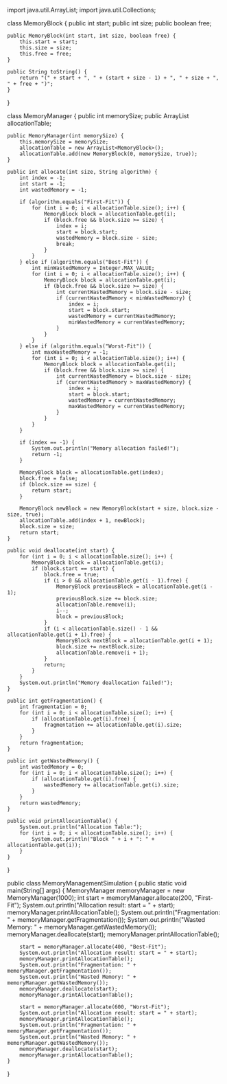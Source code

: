 import java.util.ArrayList;
import java.util.Collections;

class MemoryBlock {
    public int start;
    public int size;
    public boolean free;

    public MemoryBlock(int start, int size, boolean free) {
        this.start = start;
        this.size = size;
        this.free = free;
    }

    public String toString() {
        return "(" + start + ", " + (start + size - 1) + ", " + size + ", " + free + ")";
    }
}

class MemoryManager {
    public int memorySize;
    public ArrayList<MemoryBlock> allocationTable;

    public MemoryManager(int memorySize) {
        this.memorySize = memorySize;
        allocationTable = new ArrayList<MemoryBlock>();
        allocationTable.add(new MemoryBlock(0, memorySize, true));
    }

    public int allocate(int size, String algorithm) {
        int index = -1;
        int start = -1;
        int wastedMemory = -1;

        if (algorithm.equals("First-Fit")) {
            for (int i = 0; i < allocationTable.size(); i++) {
                MemoryBlock block = allocationTable.get(i);
                if (block.free && block.size >= size) {
                    index = i;
                    start = block.start;
                    wastedMemory = block.size - size;
                    break;
                }
            }
        } else if (algorithm.equals("Best-Fit")) {
            int minWastedMemory = Integer.MAX_VALUE;
            for (int i = 0; i < allocationTable.size(); i++) {
                MemoryBlock block = allocationTable.get(i);
                if (block.free && block.size >= size) {
                    int currentWastedMemory = block.size - size;
                    if (currentWastedMemory < minWastedMemory) {
                        index = i;
                        start = block.start;
                        wastedMemory = currentWastedMemory;
                        minWastedMemory = currentWastedMemory;
                    }
                }
            }
        } else if (algorithm.equals("Worst-Fit")) {
            int maxWastedMemory = -1;
            for (int i = 0; i < allocationTable.size(); i++) {
                MemoryBlock block = allocationTable.get(i);
                if (block.free && block.size >= size) {
                    int currentWastedMemory = block.size - size;
                    if (currentWastedMemory > maxWastedMemory) {
                        index = i;
                        start = block.start;
                        wastedMemory = currentWastedMemory;
                        maxWastedMemory = currentWastedMemory;
                    }
                }
            }
        }

        if (index == -1) {
            System.out.println("Memory allocation failed!");
            return -1;
        }

        MemoryBlock block = allocationTable.get(index);
        block.free = false;
        if (block.size == size) {
            return start;
        }

        MemoryBlock newBlock = new MemoryBlock(start + size, block.size - size, true);
        allocationTable.add(index + 1, newBlock);
        block.size = size;
        return start;
    }

    public void deallocate(int start) {
        for (int i = 0; i < allocationTable.size(); i++) {
            MemoryBlock block = allocationTable.get(i);
            if (block.start == start) {
                block.free = true;
                if (i > 0 && allocationTable.get(i - 1).free) {
                    MemoryBlock previousBlock = allocationTable.get(i - 1);
                    previousBlock.size += block.size;
                    allocationTable.remove(i);
                    i--;
                    block = previousBlock;
                }
                if (i < allocationTable.size() - 1 && allocationTable.get(i + 1).free) {
                    MemoryBlock nextBlock = allocationTable.get(i + 1);
                    block.size += nextBlock.size;
                    allocationTable.remove(i + 1);
                }
                return;
            }
        }
        System.out.println("Memory deallocation failed!");
    }

    public int getFragmentation() {
        int fragmentation = 0;
        for (int i = 0; i < allocationTable.size(); i++) {
            if (allocationTable.get(i).free) {
                fragmentation += allocationTable.get(i).size;
            }
        }
        return fragmentation;
    }

    public int getWastedMemory() {
        int wastedMemory = 0;
        for (int i = 0; i < allocationTable.size(); i++) {
            if (allocationTable.get(i).free) {
                wastedMemory += allocationTable.get(i).size;
            }
        }
        return wastedMemory;
    }

    public void printAllocationTable() {
        System.out.println("Allocation Table:");
        for (int i = 0; i < allocationTable.size(); i++) {
            System.out.println("Block " + i + ": " + allocationTable.get(i));
        }
    }
}

public class MemoryManagementSimulation {
    public static void main(String[] args) {
        MemoryManager memoryManager = new MemoryManager(1000);
        int start = memoryManager.allocate(200, "First-Fit");
        System.out.println("Allocation result: start = " + start);
        memoryManager.printAllocationTable();
        System.out.println("Fragmentation: " + memoryManager.getFragmentation());
        System.out.println("Wasted Memory: " + memoryManager.getWastedMemory());
        memoryManager.deallocate(start);
        memoryManager.printAllocationTable();

        start = memoryManager.allocate(400, "Best-Fit");
        System.out.println("Allocation result: start = " + start);
        memoryManager.printAllocationTable();
        System.out.println("Fragmentation: " + memoryManager.getFragmentation());
        System.out.println("Wasted Memory: " + memoryManager.getWastedMemory());
        memoryManager.deallocate(start);
        memoryManager.printAllocationTable();

        start = memoryManager.allocate(600, "Worst-Fit");
        System.out.println("Allocation result: start = " + start);
        memoryManager.printAllocationTable();
        System.out.println("Fragmentation: " + memoryManager.getFragmentation());
        System.out.println("Wasted Memory: " + memoryManager.getWastedMemory());
        memoryManager.deallocate(start);
        memoryManager.printAllocationTable();
    }
}
